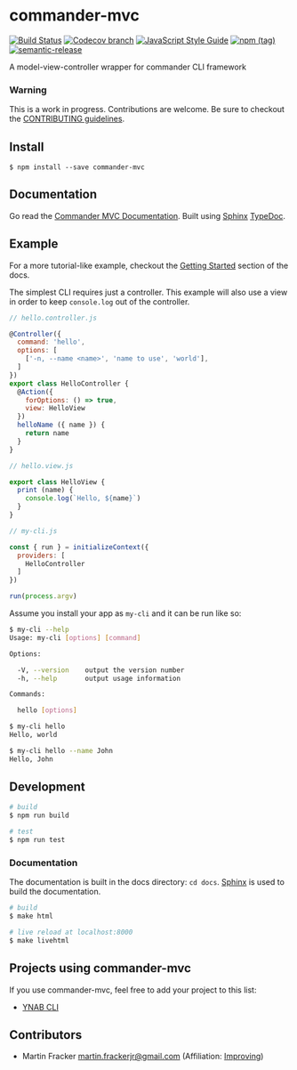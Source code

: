 # commander-mvc

[![Build Status](https://travis-ci.org/Towerism/commander-mvc.svg?branch=master)](https://travis-ci.org/Towerism/commander-mvc)
[![Codecov branch](https://img.shields.io/codecov/c/github/towerism/commander-mvc/master.svg)](https://codecov.io/gh/Towerism/commander-mvc)
[![JavaScript Style Guide](https://img.shields.io/badge/code_style-standard-brightgreen.svg)](https://standardjs.com)
[![npm (tag)](https://img.shields.io/npm/v/commander-mvc/latest.svg)](https://www.npmjs.com/package/commander-mvc)
[![semantic-release](https://img.shields.io/badge/%20%20%F0%9F%93%A6%F0%9F%9A%80-semantic--release-e10079.svg)](https://github.com/semantic-release/semantic-release)

A model-view-controller wrapper for commander CLI framework

### Warning

This is a work in progress. Contributions are welcome. Be sure to checkout the [CONTRIBUTING guidelines](.github/CONTRIBUTING.md).

## Install

```
$ npm install --save commander-mvc
```

## Documentation

Go read the [Commander MVC Documentation](https://towerism.github.io/commander-mvc). Built using [Sphinx](https://www.sphinx-doc.org) [TypeDoc](https://github.com/TypeStrong/typedoc).

## Example

For a more tutorial-like example, checkout the 
[Getting Started](https://towerism.github.io/commander-mvc) section of the docs.

The simplest CLI requires just a controller. This example will
also use a view in order to keep `console.log` out of the controller.

``` javascript
// hello.controller.js

@Controller({
  command: 'hello',
  options: [
    ['-n, --name <name>', 'name to use', 'world'],
  ]
})
export class HelloController {
  @Action({
    forOptions: () => true,
    view: HelloView
  })
  helloName ({ name }) {
    return name
  }
}
```

``` javascript
// hello.view.js

export class HelloView {
  print (name) {
    console.log(`Hello, ${name}`)
  }
}
```

``` javascript
// my-cli.js

const { run } = initializeContext({
  providers: [
    HelloController
  ]
})

run(process.argv)
```

Assume you install your app as `my-cli` and it can be run like so:

``` bash
$ my-cli --help
Usage: my-cli [options] [command]

Options:

  -V, --version    output the version number
  -h, --help       output usage information

Commands:

  hello [options]

$ my-cli hello
Hello, world

$ my-cli hello --name John
Hello, John
```

## Development

``` bash
# build
$ npm run build

# test
$ npm run test
```

### Documentation

The documentation is built in the docs directory: `cd docs`.
[Sphinx](https://www.sphinx-doc.org) is used to build the documentation.

``` bash
# build
$ make html

# live reload at localhost:8000
$ make livehtml
```


## Projects using commander-mvc

If you use commander-mvc, feel free to add your project to this list:

- [YNAB CLI](https://www.github.com/towerism/ynab-cli)

## Contributors

- Martin Fracker <martin.frackerjr@gmail.com> (Affiliation: [Improving](https://www.improving.com))
